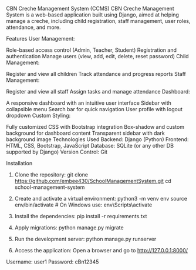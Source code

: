CBN Creche Management System (CCMS)
CBN Creche Management System is a web-based application built using Django, aimed at helping manage a creche, including child registration, staff management, user roles, attendance, and more.

Features
User Management:

Role-based access control (Admin, Teacher, Student)
Registration and authentication
Manage users (view, add, edit, delete, reset password)
Child Management:

Register and view all children
Track attendance and progress reports
Staff Management:

Register and view all staff
Assign tasks and manage attendance
Dashboard:

A responsive dashboard with an intuitive user interface
Sidebar with collapsible menu
Search bar for quick navigation
User profile with logout dropdown
Custom Styling:

Fully customized CSS with Bootstrap integration
Box-shadow and custom background for dashboard content
Transparent sidebar with dark background image
Technologies Used
Backend: Django (Python)
Frontend: HTML, CSS, Bootstrap, JavaScript
Database: SQLite (or any other DB supported by Django)
Version Control: Git

Installation
1. Clone the repository:
git clone https://github.com/embee430/SchoolManagementSystem.git
cd school-management-system

2. Create and activate a virtual environment:
python3 -m venv env
source env/bin/activate  # On Windows use: env\Scripts\activate

3. Install the dependencies:
pip install -r requirements.txt

4. Apply migrations:
python manage.py migrate

5. Run the development server:
python manage.py runserver

6. Access the application:
Open a browser and go to http://127.0.0.1:8000/

Username: user1
Password: cBn12345
